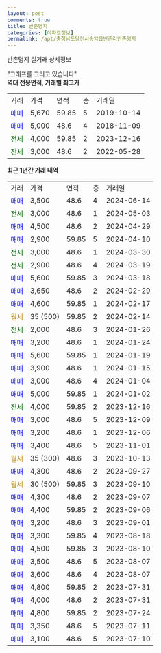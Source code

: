 ```yaml
---
layout: post
comments: true
title: 반촌명지
categories: [아파트정보]
permalink: /apt/충청남도당진시송악읍반촌리반촌명지
---
```


반촌명지 실거래 상세정보

<script type="text/javascript">
  google.charts.load('current', {'packages':['line', 'corechart']});
  google.charts.setOnLoadCallback(drawChart);

  function drawChart() {
    var data = new google.visualization.DataTable();
    data.addColumn('date', '거래일');
    data.addColumn('number', "매매");
    data.addColumn('number', "전세");
    data.addColumn('number', "전매");

    data.addRows([[new Date(Date.parse("2024-06-14")), 3500, null, null], [new Date(Date.parse("2024-05-03")), null, 3000, null], [new Date(Date.parse("2024-04-29")), 4500, null, null], [new Date(Date.parse("2024-04-10")), 2900, null, null], [new Date(Date.parse("2024-03-30")), null, 3000, null], [new Date(Date.parse("2024-03-19")), null, 2900, null], [new Date(Date.parse("2024-03-18")), 5600, null, null], [new Date(Date.parse("2024-02-29")), 3650, null, null], [new Date(Date.parse("2024-02-17")), 4600, null, null], [new Date(Date.parse("2024-02-14")), null, null, null], [new Date(Date.parse("2024-01-26")), null, 2000, null], [new Date(Date.parse("2024-01-24")), 3200, null, null], [new Date(Date.parse("2024-01-19")), 5600, null, null], [new Date(Date.parse("2024-01-15")), 3900, null, null], [new Date(Date.parse("2024-01-04")), 3000, null, null], [new Date(Date.parse("2024-01-02")), 5000, null, null], [new Date(Date.parse("2023-12-16")), null, 4000, null], [new Date(Date.parse("2023-12-09")), 3000, null, null], [new Date(Date.parse("2023-12-06")), 3200, null, null], [new Date(Date.parse("2023-11-01")), 3400, null, null], [new Date(Date.parse("2023-10-13")), null, null, null], [new Date(Date.parse("2023-09-27")), 4300, null, null], [new Date(Date.parse("2023-09-10")), null, null, null], [new Date(Date.parse("2023-09-07")), 4300, null, null], [new Date(Date.parse("2023-09-06")), 4400, null, null], [new Date(Date.parse("2023-09-01")), 3200, null, null], [new Date(Date.parse("2023-08-18")), 3300, null, null], [new Date(Date.parse("2023-08-10")), 4500, null, null], [new Date(Date.parse("2023-08-07")), 3500, null, null], [new Date(Date.parse("2023-08-07")), 3600, null, null], [new Date(Date.parse("2023-07-31")), 4800, null, null], [new Date(Date.parse("2023-07-31")), 4000, null, null], [new Date(Date.parse("2023-07-24")), 4800, null, null], [new Date(Date.parse("2023-07-11")), 3350, null, null], [new Date(Date.parse("2023-07-10")), 3100, null, null]]);

    var options = {
      hAxis: {
        format: 'yyyy/MM/dd'
      },    
      lineWidth: 0,
      pointsVisible: true,    
      title: '최근 1년간 유형별 실거래가 분포',
      legend: { position: 'bottom' }
    };

    var formatter = new google.visualization.NumberFormat({pattern:'###,###'} );
    formatter.format(data, 1);
    formatter.format(data, 2);
    
    setTimeout(function() {
        var chart = new google.visualization.LineChart(document.getElementById('columnchart_material'));
        chart.draw(data, (options));
        document.getElementById('loading').style.display = 'none';
    }, 200);
  }
</script>


<div id="loading" style="z-index:20; display: block; margin-left: 0px">"그래프를 그리고 있습니다"</div>
<div id="columnchart_material" style="width: 95%; margin-left: 0px; display: block"></div>
<!-- contents start -->
<b>역대 전용면적, 거래별 최고가</b>
<table class="sortable">
    <tr>
      <td>거래</td>
      <td>가격</td>
      <td>면적</td>
      <td>층</td>
      <td>거래일</td>
    </tr>
        <tr>
          <td><a style="color: blue">매매</a></td>
          <td>5,670</td>
          <td>59.85</td>
          <td>5</td>
          <td>2019-10-14</td>
        </tr>            <tr>
          <td><a style="color: blue">매매</a></td>
          <td>5,000</td>
          <td>48.6</td>
          <td>4</td>
          <td>2018-11-09</td>
        </tr>        
        <tr>
              <td><a style="color: darkgreen">전세</a></td>
              <td>4,000</td>
              <td>59.85</td>
              <td>2</td>
              <td>2023-12-16</td>
            </tr>            <tr>
              <td><a style="color: darkgreen">전세</a></td>
              <td>3,000</td>
              <td>48.6</td>
              <td>2</td>
              <td>2022-05-28</td>
            </tr>        
    
</table>

<b>최근 1년간 거래 내역</b>

<table class="sortable">
    <tr>
      <td>거래</td>
      <td>가격</td>
      <td>면적</td>
      <td>층</td>
      <td>거래일</td>
    </tr>
    <tr>
      <td><a style="color: blue">매매</a></td>
      <td>3,500</td>
      <td>48.6</td>
      <td>4</td>
      <td>2024-06-14</td>
    </tr>          <tr>
      <td><a style="color: darkgreen">전세</a></td>
      <td>3,000</td>
      <td>48.6</td>
      <td>1</td>
      <td>2024-05-03</td>
    </tr>          <tr>
      <td><a style="color: blue">매매</a></td>
      <td>4,500</td>
      <td>48.6</td>
      <td>2</td>
      <td>2024-04-29</td>
    </tr>          <tr>
      <td><a style="color: blue">매매</a></td>
      <td>2,900</td>
      <td>59.85</td>
      <td>5</td>
      <td>2024-04-10</td>
    </tr>          <tr>
      <td><a style="color: darkgreen">전세</a></td>
      <td>3,000</td>
      <td>48.6</td>
      <td>1</td>
      <td>2024-03-30</td>
    </tr>          <tr>
      <td><a style="color: darkgreen">전세</a></td>
      <td>2,900</td>
      <td>48.6</td>
      <td>4</td>
      <td>2024-03-19</td>
    </tr>          <tr>
      <td><a style="color: blue">매매</a></td>
      <td>5,600</td>
      <td>59.85</td>
      <td>3</td>
      <td>2024-03-18</td>
    </tr>          <tr>
      <td><a style="color: blue">매매</a></td>
      <td>3,650</td>
      <td>48.6</td>
      <td>2</td>
      <td>2024-02-29</td>
    </tr>          <tr>
      <td><a style="color: blue">매매</a></td>
      <td>4,600</td>
      <td>59.85</td>
      <td>1</td>
      <td>2024-02-17</td>
    </tr>          <tr>
      <td><a style="color: darkgoldenrod">월세</a></td>
      <td>35 (500)</td>
      <td>59.85</td>
      <td>2</td>
      <td>2024-02-14</td>
    </tr>          <tr>
      <td><a style="color: darkgreen">전세</a></td>
      <td>2,000</td>
      <td>48.6</td>
      <td>3</td>
      <td>2024-01-26</td>
    </tr>          <tr>
      <td><a style="color: blue">매매</a></td>
      <td>3,200</td>
      <td>48.6</td>
      <td>1</td>
      <td>2024-01-24</td>
    </tr>          <tr>
      <td><a style="color: blue">매매</a></td>
      <td>5,600</td>
      <td>59.85</td>
      <td>1</td>
      <td>2024-01-19</td>
    </tr>          <tr>
      <td><a style="color: blue">매매</a></td>
      <td>3,900</td>
      <td>48.6</td>
      <td>1</td>
      <td>2024-01-15</td>
    </tr>          <tr>
      <td><a style="color: blue">매매</a></td>
      <td>3,000</td>
      <td>48.6</td>
      <td>4</td>
      <td>2024-01-04</td>
    </tr>          <tr>
      <td><a style="color: blue">매매</a></td>
      <td>5,000</td>
      <td>59.85</td>
      <td>1</td>
      <td>2024-01-02</td>
    </tr>          <tr>
      <td><a style="color: darkgreen">전세</a></td>
      <td>4,000</td>
      <td>59.85</td>
      <td>2</td>
      <td>2023-12-16</td>
    </tr>          <tr>
      <td><a style="color: blue">매매</a></td>
      <td>3,000</td>
      <td>48.6</td>
      <td>5</td>
      <td>2023-12-09</td>
    </tr>          <tr>
      <td><a style="color: blue">매매</a></td>
      <td>3,200</td>
      <td>48.6</td>
      <td>1</td>
      <td>2023-12-06</td>
    </tr>          <tr>
      <td><a style="color: blue">매매</a></td>
      <td>3,400</td>
      <td>48.6</td>
      <td>5</td>
      <td>2023-11-01</td>
    </tr>          <tr>
      <td><a style="color: darkgoldenrod">월세</a></td>
      <td>35 (300)</td>
      <td>48.6</td>
      <td>3</td>
      <td>2023-10-13</td>
    </tr>          <tr>
      <td><a style="color: blue">매매</a></td>
      <td>4,300</td>
      <td>48.6</td>
      <td>2</td>
      <td>2023-09-27</td>
    </tr>          <tr>
      <td><a style="color: darkgoldenrod">월세</a></td>
      <td>30 (500)</td>
      <td>59.85</td>
      <td>3</td>
      <td>2023-09-10</td>
    </tr>          <tr>
      <td><a style="color: blue">매매</a></td>
      <td>4,300</td>
      <td>48.6</td>
      <td>2</td>
      <td>2023-09-07</td>
    </tr>          <tr>
      <td><a style="color: blue">매매</a></td>
      <td>4,400</td>
      <td>59.85</td>
      <td>2</td>
      <td>2023-09-06</td>
    </tr>          <tr>
      <td><a style="color: blue">매매</a></td>
      <td>3,200</td>
      <td>48.6</td>
      <td>3</td>
      <td>2023-09-01</td>
    </tr>          <tr>
      <td><a style="color: blue">매매</a></td>
      <td>3,300</td>
      <td>59.85</td>
      <td>4</td>
      <td>2023-08-18</td>
    </tr>          <tr>
      <td><a style="color: blue">매매</a></td>
      <td>4,500</td>
      <td>59.85</td>
      <td>3</td>
      <td>2023-08-10</td>
    </tr>          <tr>
      <td><a style="color: blue">매매</a></td>
      <td>3,500</td>
      <td>48.6</td>
      <td>5</td>
      <td>2023-08-07</td>
    </tr>          <tr>
      <td><a style="color: blue">매매</a></td>
      <td>3,600</td>
      <td>48.6</td>
      <td>4</td>
      <td>2023-08-07</td>
    </tr>          <tr>
      <td><a style="color: blue">매매</a></td>
      <td>4,800</td>
      <td>59.85</td>
      <td>2</td>
      <td>2023-07-31</td>
    </tr>          <tr>
      <td><a style="color: blue">매매</a></td>
      <td>4,000</td>
      <td>48.6</td>
      <td>2</td>
      <td>2023-07-31</td>
    </tr>          <tr>
      <td><a style="color: blue">매매</a></td>
      <td>4,800</td>
      <td>59.85</td>
      <td>2</td>
      <td>2023-07-24</td>
    </tr>          <tr>
      <td><a style="color: blue">매매</a></td>
      <td>3,350</td>
      <td>48.6</td>
      <td>5</td>
      <td>2023-07-11</td>
    </tr>          <tr>
      <td><a style="color: blue">매매</a></td>
      <td>3,100</td>
      <td>48.6</td>
      <td>5</td>
      <td>2023-07-10</td>
    </tr>      </table>
<!-- contents end -->    

